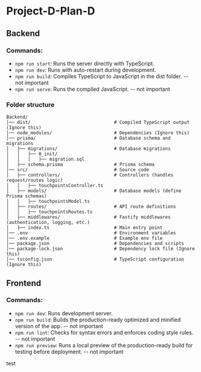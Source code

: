 # Project-D-Plan-D

## Backend

### Commands:

- `npm run start`: Runs the server directly with TypeScript.
- `npm run dev`: Runs with auto-restart during development.
- `npm run build`: Compiles TypeScript to JavaScript in the dist folder. -- not important
- `npm run serve`: Runs the compiled JavaScript. -- not important

### Folder structure

```plaintext
Backend/
│── dist/                               # Compiled TypeScript output (Ignore this)
│── node_modules/                       # Dependencies (Ignore this)
│── prisma/                             # Database schema and migrations
│   ├── migrations/                     # Database migrations
│   │   ├── 0_init/
│   │   │   ├── migration.sql  
│   ├── schema.prisma                   # Prisma schema
│── src/                                # Source code
│   ├── controllers/                    # Controllers (handles request/routes logic)
│   │   ├── touchpointsController.ts
│   ├── models/                         # Database models (define Prisma schemas)
│   │   ├── touchpointsModel.ts
│   ├── routes/                         # API route definitions
│   │   ├── touchpointsRoutes.ts
│   ├── middlewares/                    # Fastify middlewares (authentication, logging, etc.)
│   ├── index.ts                        # Main entry point
│── .env                                # Environment variables
│── .env.example                        # Example env file
│── package.json                        # Dependencies and scripts
│── package-lock.json                   # Dependency lock file (Ignore this)
│── tsconfig.json                       # TypeScript configuration (Ignore this)
```

## Frontend

### Commands:

- `npm run dev`: Runs development server.
- `npm run build`: Builds the production-ready optimized and minified version of the app. -- not important
- `npm run lint`: Checks for syntax errors and enforces coding style rules. -- not important
- `npm run preview`: Runs a local preview of the production-ready build for testing before deployment. -- not important

test
